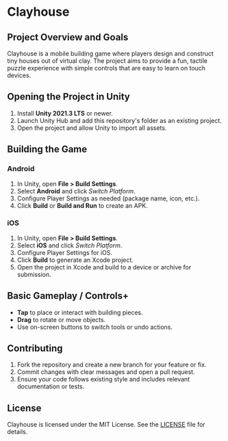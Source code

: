 
# Clayhouse

## Project Overview and Goals
Clayhouse is a mobile building game where players design and construct tiny houses out of virtual clay. The project aims to provide a fun, tactile puzzle experience with simple controls that are easy to learn on touch devices.

## Opening the Project in Unity
1. Install **Unity 2021.3 LTS** or newer.
2. Launch Unity Hub and add this repository's folder as an existing project.
3. Open the project and allow Unity to import all assets.

## Building the Game
### Android
1. In Unity, open **File > Build Settings**.
2. Select **Android** and click *Switch Platform*.
3. Configure Player Settings as needed (package name, icon, etc.).
4. Click **Build** or **Build and Run** to create an APK.

### iOS
1. In Unity, open **File > Build Settings**.
2. Select **iOS** and click *Switch Platform*.
3. Configure Player Settings for iOS.
4. Click **Build** to generate an Xcode project.
5. Open the project in Xcode and build to a device or archive for submission.

## Basic Gameplay / Controls+
* **Tap** to place or interact with building pieces.
* **Drag** to rotate or move objects.
* Use on-screen buttons to switch tools or undo actions.

## Contributing
1. Fork the repository and create a new branch for your feature or fix.
2. Commit changes with clear messages and open a pull request.
3. Ensure your code follows existing style and includes relevant documentation or tests.

## License
Clayhouse is licensed under the MIT License. See the [LICENSE](LICENSE) file for details.

